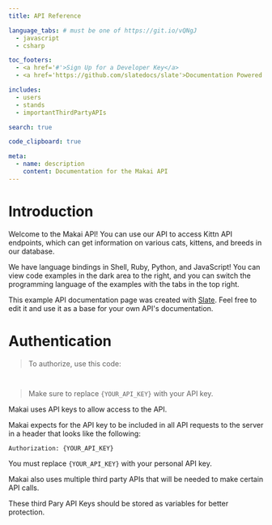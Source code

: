 ```yaml
---
title: API Reference

language_tabs: # must be one of https://git.io/vQNgJ
  - javascript
  - csharp

toc_footers:
  - <a href='#'>Sign Up for a Developer Key</a>
  - <a href='https://github.com/slatedocs/slate'>Documentation Powered by Slate</a>

includes:
  - users
  - stands
  - importantThirdPartyAPIs

search: true

code_clipboard: true

meta:
  - name: description
    content: Documentation for the Makai API
---
```


# Introduction

Welcome to the Makai API! You can use our API to access Kittn API endpoints, which can get information on various cats, kittens, and breeds in our database.

We have language bindings in Shell, Ruby, Python, and JavaScript! You can view code examples in the dark area to the right, and you can switch the programming language of the examples with the tabs in the top right.

This example API documentation page was created with [Slate](https://github.com/slatedocs/slate). Feel free to edit it and use it as a base for your own API's documentation.

# Authentication

> To authorize, use this code:

```javascript
```

```csharp
```

> Make sure to replace `{YOUR_API_KEY}` with your API key.

Makai uses API keys to allow access to the API.

Makai expects for the API key to be included in all API requests to the server in a header that looks like the following:

`Authorization: {YOUR_API_KEY}`

<aside class="notice">
You must replace <code>{YOUR_API_KEY}</code> with your personal API key.
</aside>

Makai also uses multiple third party APIs that will be needed to make certain API calls.

<aside class="notice">
These third Pary API Keys should be stored as variables for better protection.
</aside>


